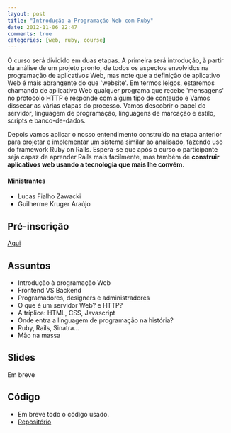 ```yaml
---
layout: post
title: "Introdução a Programação Web com Ruby"
date: 2012-11-06 22:47
comments: true
categories: [web, ruby, course]
---
```


O curso será dividido em duas etapas. A primeira será introdução, à partir da análise de um projeto pronto, de todos os aspectos envolvidos na programação de aplicativos Web, mas note que a definição de aplicativo Web é mais abrangente do que 'website'. Em termos leigos, estaremos chamando de aplicativo Web qualquer programa que recebe 'mensagens' no protocolo HTTP e responde com algum tipo de conteúdo e Vamos dissecar as várias etapas do processo. Vamos descobrir o papel do servidor, linguagem de programação, linguagens de marcação e estilo, scripts e banco-de-dados.

Depois vamos aplicar o nosso entendimento construído na etapa anterior para projetar e implementar um sistema similar ao analisado, fazendo uso do framework Ruby on Rails. Espera-se que após o curso o participante seja capaz de aprender Rails mais facilmente, mas também de **construir aplicativos web usando a tecnologia que mais lhe convém**.

#### Ministrantes

* Lucas Fialho Zawacki
* Guilherme Kruger Araújo

## Pré-inscrição

[Aqui](https://docs.google.com/spreadsheet/viewform?formkey=dEx3eFY0U3VISjdBcHp1X1RpcTItMUE6MQ)

## Assuntos

* Introdução à programação Web
* Frontend VS Backend
* Programadores, designers e administradores
* O que é um servidor Web? e HTTP?
* A tríplice: HTML, CSS, Javascript
* Onde entra a linguagem de programação na história?
* Ruby, Rails, Sinatra...
* Mão na massa

## Slides

Em breve

## Código

* Em breve todo o código usado.
* [Repositório](https://github.com/matehackers/matehackers.github.com)